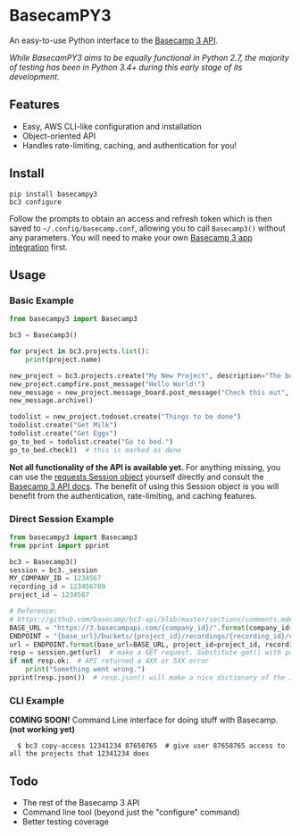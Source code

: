 # BasecamPY3
An easy-to-use Python interface to the [Basecamp 3 API](https://github.com/basecamp/bc3-api).

*While BasecamPY3 aims to be equally functional in Python 2.7, the majority of testing has been in Python 3.4+ during 
this early stage of its development.*

## Features
  - Easy, AWS CLI-like configuration and installation
  - Object-oriented API
  - Handles rate-limiting, caching, and authentication for you!

## Install
```
pip install basecampy3
bc3 configure
```
Follow the prompts to obtain an access and refresh token which is then saved to `~/.config/basecamp.conf`, allowing you 
to call `Basecamp3()` without any parameters. You will need to make your own 
[Basecamp 3 app integration](https://launchpad.37signals.com/integrations) first.

## Usage
### Basic Example
```py
from basecampy3 import Basecamp3

bc3 = Basecamp3()

for project in bc3.projects.list():
    print(project.name)

new_project = bc3.projects.create("My New Project", description="The best project ever made.")
new_project.campfire.post_message("Hello World!")
new_message = new_project.message_board.post_message("Check this out", content="This is a new message thread start.")
new_message.archive()

todolist = new_project.todoset.create("Things to be done")
todolist.create("Get Milk")
todolist.create("Get Eggs")
go_to_bed = todolist.create("Go to bed.")
go_to_bed.check()  # this is marked as done
```

**Not all functionality of the API is available yet.** For anything missing, you can use the 
[requests Session object](https://requests.readthedocs.io/en/master/user/advanced/#session-objects) yourself directly 
and consult the [Basecamp 3 API docs](https://github.com/basecamp/bc3-api/tree/master/sections). The benefit of using 
this Session object is you will benefit from the authentication, rate-limiting, and caching features.

### Direct Session Example
```py
from basecampy3 import Basecamp3
from pprint import pprint

bc3 = Basecamp3()
session = bc3._session
MY_COMPANY_ID = 1234567
recording_id = 123456789
project_id = 1234567

# Reference:
# https://github.com/basecamp/bc3-api/blob/master/sections/comments.md#get-comments
BASE_URL = "https://3.basecampapi.com/{company_id}/".format(company_id=MY_COMPANY_ID)  # base of all API requests
ENDPOINT = "{base_url}/buckets/{project_id}/recordings/{recording_id}/comments.json"  # get comments endpoint
url = ENDPOINT.format(base_url=BASE_URL, project_id=project_id, recording_id=recording_id)
resp = session.get(url)  # make a GET request. Substitute get() with post() or put() or delete() as needed
if not resp.ok:  # API returned a 4XX or 5XX error
    print("Something went wrong.")
pprint(resp.json())  # resp.json() will make a nice dictionary of the JSON response from Basecamp
```

### CLI Example
**COMING SOON!**
Command Line interface for doing stuff with Basecamp.
**(not working yet)**
```
  $ bc3 copy-access 12341234 87658765  # give user 87658765 access to all the projects that 12341234 does
```

## Todo
  - The rest of the Basecamp 3 API
  - Command line tool (beyond just the "configure" command)
  - Better testing coverage
